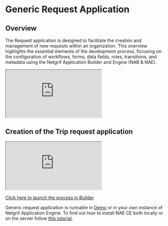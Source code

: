 # Generic Request Application

## Overview

The Request application is designed to facilitate the creation and management of new requests within an organization. This overview highlights the essential elements of the development process, focusing on the configuration of workflows, forms, data fields, roles, transitions, and metadata using the Netgrif Application Builder and Engine (NAB & NAE).

<div class="container">
    <iframe class="responsive-iframe" src="https://www.youtube.com/embed/sMJxtYpgzTo" title="YouTube video player"
    allow="accelerometer; autoplay; clipboard-write; encrypted-media; gyroscope; picture-in-picture"
    allowfullscreen></iframe>
</div>

## Creation of the Trip request application

<div class="container">
    <iframe class="responsive-iframe" src="https://www.youtube.com/embed/WBY5ZhPvyGI" title="YouTube video player"
    allow="accelerometer; autoplay; clipboard-write; encrypted-media; gyroscope; picture-in-picture"
    allowfullscreen></iframe>
</div>

[Click here to launch the process in Builder](https://builder.netgrif.com/modeler?modelUrl=https://academy.netgrif.com/examples/request/request.xml)

Generic request application is runnable in [Demo](https://etask.netgrif.cloud/) or in your own instance of Netgrif
Application Engine. To find out how to install NAE CE both locally or on the server follow [this tutorial](tutorials/nae-ce-starter/nae-ce-starter.md).
